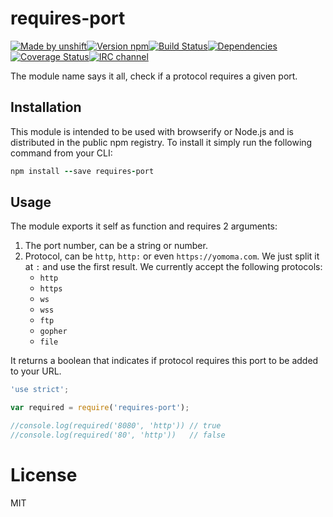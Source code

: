 # requires-port

[![Made by unshift](https://img.shields.io/badge/made%20by-unshift-00ffcc.svg?style=flat-square)](http://unshift.io)[![Version npm](http://img.shields.io/npm/v/requires-port.svg?style=flat-square)](http://browsenpm.org/package/requires-port)[![Build Status](http://img.shields.io/travis/unshiftio/requires-port/master.svg?style=flat-square)](https://travis-ci.org/unshiftio/requires-port)[![Dependencies](https://img.shields.io/david/unshiftio/requires-port.svg?style=flat-square)](https://david-dm.org/unshiftio/requires-port)[![Coverage Status](http://img.shields.io/coveralls/unshiftio/requires-port/master.svg?style=flat-square)](https://coveralls.io/r/unshiftio/requires-port?branch=master)[![IRC channel](http://img.shields.io/badge/IRC-irc.freenode.net%23unshift-00a8ff.svg?style=flat-square)](http://webchat.freenode.net/?channels=unshift)

The module name says it all, check if a protocol requires a given port.

## Installation

This module is intended to be used with browserify or Node.js and is distributed
in the public npm registry. To install it simply run the following command from
your CLI:

```j
npm install --save requires-port
```

## Usage

The module exports it self as function and requires 2 arguments:

1. The port number, can be a string or number.
2. Protocol, can be `http`, `http:` or even `https://yomoma.com`. We just split
   it at `:` and use the first result. We currently accept the following
   protocols:
   - `http`
   - `https`
   - `ws`
   - `wss`
   - `ftp`
   - `gopher`
   - `file`

It returns a boolean that indicates if protocol requires this port to be added
to your URL.

```js
'use strict';

var required = require('requires-port');

//console.log(required('8080', 'http')) // true
//console.log(required('80', 'http'))   // false
```

# License

MIT
